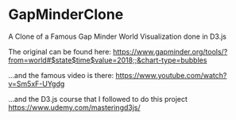 # GapMinderClone
A Clone of a Famous Gap Minder World Visualization done in D3.js

The original can be found here: 
https://www.gapminder.org/tools/?from=world#$state$time$value=2018;;&chart-type=bubbles

...and the famous video is there:
https://www.youtube.com/watch?v=Sm5xF-UYgdg

...and the D3.js course that I followed to do this project
https://www.udemy.com/masteringd3js/
